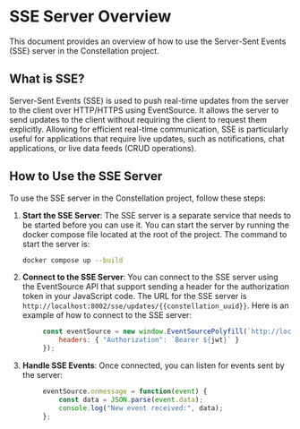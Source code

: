 # SSE Server Overview

This document provides an overview of how to use the Server-Sent Events (SSE) server in the Constellation project.

## What is SSE?

Server-Sent Events (SSE) is used to push real-time updates from the server to the client over HTTP/HTTPS using EventSource. It allows the server to send updates to the client without requiring the client to request them explicitly. Allowing for efficient real-time communication, SSE is particularly useful for applications that require live updates, such as notifications, chat applications, or live data feeds (CRUD operations).

## How to Use the SSE Server

To use the SSE server in the Constellation project, follow these steps:

1. **Start the SSE Server**: The SSE server is a separate service that needs to be started before you can use it. You can start the server by running the docker compose file located at the root of the project. The command to start the server is:

   ```bash
   docker compose up --build
   ```

2. **Connect to the SSE Server**: You can connect to the SSE server using the EventSource API that support sending a header for the authorization token in your JavaScript code. The URL for the SSE server is `http://localhost:8002/sse/updates/{{constellation_uuid}}`. Here is an example of how to connect to the SSE server:

   ```js
        const eventSource = new window.EventSourcePolyfill(`http://localhost:8002/sse/updates/0be5f2a0-1e2a-440d-82e8-40eecde2de6e`, {
            headers: { "Authorization": `Bearer ${jwt}` }
        });
    ```

3. **Handle SSE Events**: Once connected, you can listen for events sent by the server:

   ```js
        eventSource.onmessage = function(event) {
            const data = JSON.parse(event.data);
            console.log("New event received:", data);
        };
   ```
